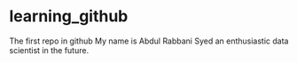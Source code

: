 # learning_github
The first repo in github
My name is Abdul Rabbani Syed an enthusiastic data scientist in the future.

